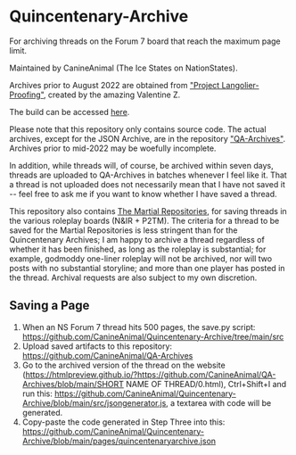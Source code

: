 # Quincentenary-Archive
For archiving threads on the Forum 7 board that reach the maximum page limit.

Maintained by CanineAnimal (The Ice States on NationStates).

Archives prior to August 2022 are obtained from ["Project Langolier-Proofing"](https://www.nationstates.net/page=dispatch/id=1543370), created by the amazing Valentine Z.

The build can be accessed [here](https://canineanimal.github.io/Quincentenary-Archive/pages/).

Please note that this repository only contains source code. The actual archives, except for the JSON Archive, are in the repository ["QA-Archives"](https://github.com/CanineAnimal/QA-Archives). Archives prior to mid-2022 may be woefully incomplete.

In addition, while threads will, of course, be archived within seven days, threads are uploaded to QA-Archives in batches whenever I feel like it. That a thread is not uploaded does not necessarily mean that I have not saved it -- feel free to ask me if you want to know whether I have saved a thread.

This repository also contains [The Martial Repositories](https://canineanimal.github.io/Quincentenary-Archive/martialarchives/pages), for saving threads in the various roleplay boards (N&IR + P2TM). The criteria for a thread to be saved for the Martial Repositories is less stringent than for the Quincentenary Archives; I am happy to archive a thread regardless of whether it has been finished, as long as the roleplay is substantial; for example, godmoddy one-liner roleplay will not be archived, nor will two posts with no substantial storyline; and more than one player has posted in the thread. Archival requests are also subject to my own discretion.

## Saving a Page

1. When an NS Forum 7 thread hits 500 pages, the save.py script: https://github.com/CanineAnimal/Quincentenary-Archive/tree/main/src
2. Upload saved artifacts to this repository: https://github.com/CanineAnimal/QA-Archives
3. Go to the archived version of the thread on the website (https://htmlpreview.github.io/?https://github.com/CanineAnimal/QA-Archives/blob/main/SHORT NAME OF THREAD/0.html), Ctrl+Shift+I and run this: https://github.com/CanineAnimal/Quincentenary-Archive/blob/main/src/jsongenerator.js, a textarea with code will be generated.
4. Copy-paste the code generated in Step Three into this: https://github.com/CanineAnimal/Quincentenary-Archive/blob/main/pages/quincentenaryarchive.json